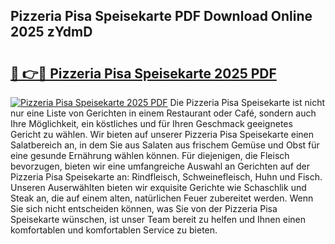 ## Pizzeria Pisa Speisekarte PDF Download Online 2025 zYdmD

# <h2><a href="http://gc8rf7.nevu.top/?p=Pizzeria+Pisa+Speisekarte">🔗 👉🔴 Pizzeria Pisa Speisekarte 2025 PDF</a></h2>

[![Pizzeria Pisa Speisekarte 2025 PDF](https://i.imgur.com/dBaPXMq.png)](http://gc8rf7.nevu.top/?p=Pizzeria+Pisa+Speisekarte)
Die Pizzeria Pisa Speisekarte ist nicht nur eine Liste von Gerichten in einem Restaurant oder Café, sondern auch Ihre Möglichkeit, ein köstliches und für Ihren Geschmack geeignetes Gericht zu wählen. Wir bieten auf unserer Pizzeria Pisa Speisekarte einen Salatbereich an, in dem Sie aus Salaten aus frischem Gemüse und Obst für eine gesunde Ernährung wählen können. Für diejenigen, die Fleisch bevorzugen, bieten wir eine umfangreiche Auswahl an Gerichten auf der Pizzeria Pisa Speisekarte an: Rindfleisch, Schweinefleisch, Huhn und Fisch. Unseren Auserwählten bieten wir exquisite Gerichte wie Schaschlik und Steak an, die auf einem alten, natürlichen Feuer zubereitet werden. Wenn Sie sich nicht entscheiden können, was Sie von der Pizzeria Pisa Speisekarte wünschen, ist unser Team bereit zu helfen und Ihnen einen komfortablen und komfortablen Service zu bieten.
